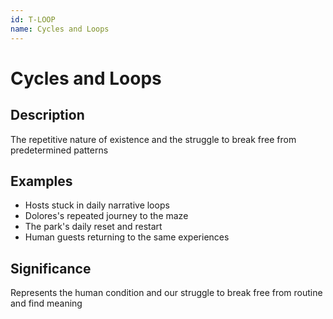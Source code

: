 ```yaml
---
id: T-LOOP
name: Cycles and Loops
---
```


# Cycles and Loops

## Description
The repetitive nature of existence and the struggle to break free from predetermined patterns

## Examples
- Hosts stuck in daily narrative loops
- Dolores's repeated journey to the maze
- The park's daily reset and restart
- Human guests returning to the same experiences

## Significance
Represents the human condition and our struggle to break free from routine and find meaning
